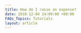 ```yaml
---
title: How do I raise an expense?
date: 2018-12-04 14:09:00 +00:00
FAQs_Topics: Tutorials
layout: article
---
```


